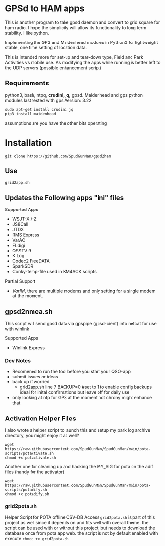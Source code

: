 # GPSd to HAM apps
This is another program to take gpsd daemon and convert to grid square for ham radio. I hope the simplicity will allow its functionality to long term stability. I like python.

Implementing the GPS and Maidenhead modules in Python3 for lightweight stable, one time setting of location data. 

This is intended more for set-up and tear-down type, Field and Park Activities vs mobile use. As modifying the apps while running is better left to the UDP servers (possible enhancement script)

## Requirements
python3, bash, ntpq, **crudini, jq,** gpsd. 
Maidenhead and gps python modules last tested with gps.Version: 3.22

```
sudo apt-get install crudini jq
pip3 install maidenhead
```
assumptions are you have the other bits operating

# Installation

`git clone https://github.com/SpudGunMan/gpsd2ham`

## Use

`grid2app.sh`

## Updates the Following apps "ini" files

Supported Apps
- WSJT-X /-Z
- JS8Call
- JTDX
- RMS Express
- VarAC
- FLdigi
- QSSTV 9
- K Log
- Codec2 FreeDATA
- SparkSDR
- Conky-temp-file used in KM4ACK scripts

Partial Support
- *VarIM*, there are multiple modems and only setting for a single modem at the moment.

## gpsd2nmea.sh

This script will send gpsd data via gpspipe (gpsd-cient) into netcat for use with winlink

Supported Apps
- Winlink Express

### Dev Notes
- Recomened to run the tool before you start your QSO-app
- submit issues or ideas
- back up if worried
  - grid2app.sh line 7 BACKUP=0 #set to 1 to enable config backups ideal for inital confirmations but leave off for daily use
- only looking at ntp for GPS at the moment not chrony might enhance that

## Activation Helper Files
I also wrote a helper script to launch this and setup my park log archive directory, you might enjoy it as well?
```
wget https://raw.githubusercontent.com/SpudGunMan/SpudGunMan/main/pota-scripts/potactivate.sh
chmod +x potactivate.sh
```

Another one for cleaning up and hacking the MY_SIG for pota on the adif files (handy for the activator)
```
wget https://raw.githubusercontent.com/SpudGunMan/SpudGunMan/main/pota-scripts/potadify.sh
chmod +x potadify.sh
```

### grid2pota.sh
Helper Script for POTA offline CSV-DB Access `grid2pota.sh` is part of this project as well since it depends on and fits well with overall theme. the script can be used with or without this project, but needs to download the database once from pota.app web. the script is not by default enabled with execute `chmod +x grid2pota.sh`


